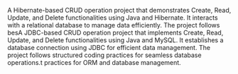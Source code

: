A Hibernate-based CRUD operation project that demonstrates Create, Read, Update, and Delete functionalities using Java and Hibernate. It interacts with a relational database to manage data efficiently. The project follows besA JDBC-based CRUD operation project that implements Create, Read, Update, and Delete functionalities using Java and MySQL. It establishes a database connection using JDBC for efficient data management. The project follows structured coding practices for seamless database operations.t practices for ORM and database management.
